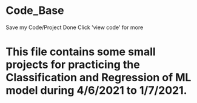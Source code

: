 # Code_Base
Save my Code/Project Done
Click 'view code' for more
# This file contains some small projects for practicing the Classification and Regression of ML model during 4/6/2021 to 1/7/2021.
